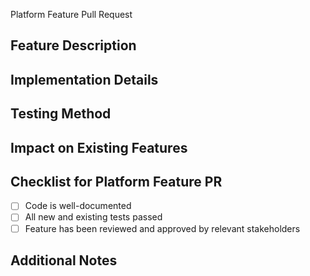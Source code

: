  Platform Feature Pull Request

## Feature Description
<!-- Provide a detailed description of the platform feature being implemented. -->

## Implementation Details
<!-- Detail the technical aspects of the feature, including any code changes. -->

## Testing Method
<!-- Describe how the feature can be tested. -->

## Impact on Existing Features
<!-- Discuss any potential impact on existing features. -->

## Checklist for Platform Feature PR
- [ ] Code is well-documented
- [ ] All new and existing tests passed
- [ ] Feature has been reviewed and approved by relevant stakeholders

## Additional Notes
<!-- Add any other notes about the feature here. -->
